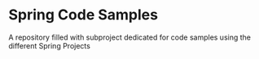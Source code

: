 # Spring Code Samples

A repository filled with subproject dedicated for code samples using the different Spring Projects

